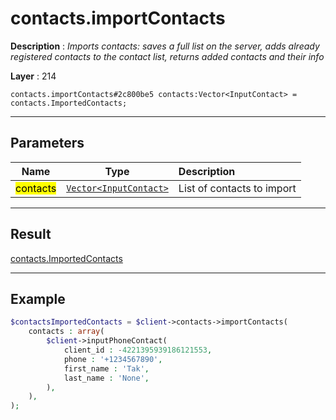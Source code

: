 # contacts.importContacts

**Description** : *Imports contacts: saves a full list on the server, adds already registered contacts to the contact list, returns added contacts and their info*

**Layer** : 214

```tl
contacts.importContacts#2c800be5 contacts:Vector<InputContact> = contacts.ImportedContacts;
```

---

## Parameters

| Name | Type | Description |
| :---: | :---: | :--- |
| <mark>contacts</mark> | [`Vector<InputContact>`](type/InputContact) | List of contacts to import |

---

## Result

[contacts.ImportedContacts](type/contacts.ImportedContacts)

---

## Example

```php
$contactsImportedContacts = $client->contacts->importContacts(
	contacts : array(
		$client->inputPhoneContact(
			client_id : -4221395939186121553,
			phone : '+1234567890',
			first_name : 'Tak',
			last_name : 'None',
		),
	),
);
```